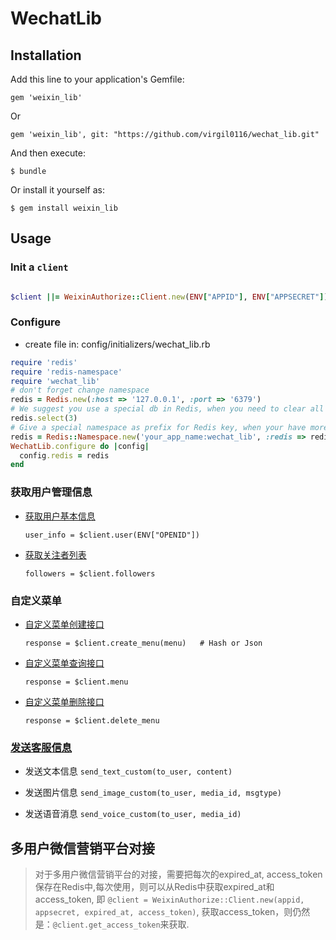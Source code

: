 # WechatLib

## Installation

Add this line to your application's Gemfile:

  `gem 'weixin_lib'`
  
  Or
  
  `gem 'weixin_lib', git: "https://github.com/virgil0116/wechat_lib.git"`

And then execute:

  `$ bundle`

Or install it yourself as:

  `$ gem install weixin_lib`

## Usage

### Init a `client`

```ruby

$client ||= WeixinAuthorize::Client.new(ENV["APPID"], ENV["APPSECRET"])

```

### Configure

* create file in: config/initializers/wechat_lib.rb

```ruby
require 'redis'
require 'redis-namespace'
require 'wechat_lib'
# don't forget change namespace
redis = Redis.new(:host => '127.0.0.1', :port => '6379')
# We suggest you use a special db in Redis, when you need to clear all data, you can use flushdb command to clear them.
redis.select(3)
# Give a special namespace as prefix for Redis key, when your have more than one project used weixin_authorize, this config will make them work fine.
redis = Redis::Namespace.new('your_app_name:wechat_lib', :redis => redis)
WechatLib.configure do |config|
  config.redis = redis
end
```

### 获取用户管理信息

* [获取用户基本信息](https://mp.weixin.qq.com/wiki?t=resource/res_main&id=mp1421140839)

  `user_info = $client.user(ENV["OPENID"])`

* [获取关注者列表](https://mp.weixin.qq.com/wiki?t=resource/res_main&id=mp1421140840)

  `followers = $client.followers`

### 自定义菜单

* [自定义菜单创建接口](https://mp.weixin.qq.com/wiki?t=resource/res_main&id=mp1421141013)

  `response = $client.create_menu(menu)   # Hash or Json`

* [自定义菜单查询接口](https://mp.weixin.qq.com/wiki?t=resource/res_main&id=mp1421141014)

  `response = $client.menu`

* [自定义菜单删除接口](https://mp.weixin.qq.com/wiki?t=resource/res_main&id=mp1421141015)

  `response = $client.delete_menu`

### [发送客服信息](https://mp.weixin.qq.com/wiki?t=resource/res_main&id=mp1421140547)

* 发送文本信息
  `send_text_custom(to_user, content)`

* 发送图片信息
 `send_image_custom(to_user, media_id, msgtype)`

* 发送语音消息
  `send_voice_custom(to_user, media_id)`
  
  

## 多用户微信营销平台对接

> 对于多用户微信营销平台的对接，需要把每次的expired_at, access_token保存在Redis中,每次使用，则可以从Redis中获取expired_at和access_token, 即 `@client = WeixinAuthorize::Client.new(appid, appsecret, expired_at, access_token)`, 获取access_token，则仍然是：`@client.get_access_token`来获取.

  
  
  
  
  
  
  
  
  
  

